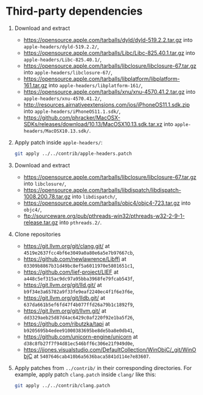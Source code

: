# Third-party dependencies

1. Download and extract

   - <https://opensource.apple.com/tarballs/dyld/dyld-519.2.2.tar.gz> into
     `apple-headers/dyld-519.2.2/`,
   - <https://opensource.apple.com/tarballs/Libc/Libc-825.40.1.tar.gz> into
     `apple-headers/Libc-825.40.1/`,
   - <https://opensource.apple.com/tarballs/libclosure/libclosure-67.tar.gz>
     into `apple-headers/libclosure-67/`,
   - <https://opensource.apple.com/tarballs/libplatform/libplatform-161.tar.gz>
     into `apple-headers/libplatform-161/`,
   - <https://opensource.apple.com/tarballs/xnu/xnu-4570.41.2.tar.gz> into
     `apple-headers/xnu-4570.41.2/`,
   - <http://resources.airnativeextensions.com/ios/iPhoneOS11.1.sdk.zip> into
     `apple-headers/iPhoneOS11.1.sdk/`,
   - <https://github.com/phracker/MacOSX-SDKs/releases/download/10.13/MacOSX10.13.sdk.tar.xz>
     into `apple-headers/MacOSX10.13.sdk/`.

2. Apply patch inside `apple-headers/`:

   ```bash
   git apply ../../contrib/apple-headers.patch
   ```

3. Download and extract

   - <https://opensource.apple.com/tarballs/libclosure/libclosure-67.tar.gz>
     into `libclosure/`,
   - <https://opensource.apple.com/tarballs/libdispatch/libdispatch-1008.200.78.tar.gz>
     into `libdispatch/`,
   - <https://opensource.apple.com/tarballs/objc4/objc4-723.tar.gz> into
     `objc4/`,
   - <ftp://sourceware.org/pub/pthreads-win32/pthreads-w32-2-9-1-release.tar.gz>
     into `pthreads.2/`.

4. Clone repositories

   - <https://git.llvm.org/git/clang.git/> at
     `4519e2637fcc4bf6e3049a0a80e6a5e7b97667cb`,
   - <https://github.com/newlawrence/Libffi> at
     `03309b8867b31d49bc8ef5a6011970e5801651c1`,
   - <https://github.com/lief-project/LIEF> at
     `a448c5ef315ac9dc97a95bba3968fe79fcab543f`,
   - <https://git.llvm.org/git/lld.git/> at
     `b9f34e3a65782a9f33fe9eaf2240ec4f1f6e3f6e`,
   - <https://git.llvm.org/git/lldb.git/> at
     `637da661b5ef6fd47f4b077ffd26a79b1c1892f9`,
   - <https://git.llvm.org/git/llvm.git/> at
     `dd3329aeb25d87d4ac6429c0af220f92e1ba5f26`,
   - <https://github.com/ributzka/tapi> at
     `b9205695b4edee91000383695be8de5ba8e0db41`,
   - <https://github.com/unicorn-engine/unicorn> at
     `d38c8fb27f7f94d81ec546bff6c306e21f949d0e`,
   - <https://jjones.visualstudio.com/DefaultCollection/WinObjC/_git/WinObjC> at
     `5407646cab410b6a5636baca5841d114e7e83607`.

5. Apply patches from `../contrib/` in their corresponding directories. For
   example, apply patch `clang.patch` inside `clang/` like this:

   ```bash
   git apply ../../contrib/clang.patch
   ```
